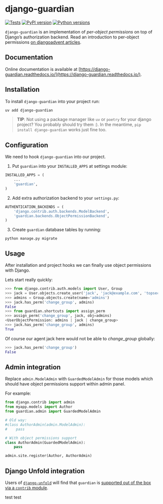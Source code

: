 # django-guardian

[![Tests](https://github.com/django-guardian/django-guardian/actions/workflows/tests.yml/badge.svg)](https://github.com/django-guardian/django-guardian/actions/workflows/tests.yml)
[![PyPI version](https://img.shields.io/pypi/v/django-guardian.svg)](https://pypi.python.org/pypi/django-guardian)
[![Python versions](https://img.shields.io/pypi/pyversions/django-guardian.svg)](https://pypi.python.org/pypi/django-guardian)

`django-guardian` is an implementation of _per-object permissions_ on top
of Django’s authorization backend. Read an introduction to per-object permissions [on djangoadvent articles](https://github.com/djangoadvent/djangoadvent-articles/blob/master/1.2/06_object-permissions.rst).

## Documentation

Online documentation is available at [https://django-guardian.readthedocs.io/](https://django-guardian.readthedocs.io/).


## Installation

To install `django-guardian` into your project run:

```bash
uv add django-guardian
```
> **TIP**: Not using a package manager like `uv` or `poetry` for your django project? You probably should try them :). In the meantime, `pip install django-guardian` works just fine too.


## Configuration

We need to hook `django-guardian` into our project.

1. Put `guardian` into your `INSTALLED_APPS` at settings module:

```python
INSTALLED_APPS = (
    ...
    'guardian',
)
```

2. Add extra authorization backend to your `settings.py`:

```py
AUTHENTICATION_BACKENDS = (
    'django.contrib.auth.backends.ModelBackend',
    'guardian.backends.ObjectPermissionBackend',
)
```

3. Create `guardian` database tables by running:

```
python manage.py migrate
```

## Usage

After installation and project hooks we can finally use object permissions
with Django.

Lets start really quickly:

```py
>>> from django.contrib.auth.models import User, Group
>>> jack = User.objects.create_user('jack', 'jack@example.com', 'topsecretagentjack')
>>> admins = Group.objects.create(name='admins')
>>> jack.has_perm('change_group', admins)
False
>>> from guardian.shortcuts import assign_perm
>>> assign_perm('change_group', jack, obj=admins)
<UserObjectPermission: admins | jack | change_group>
>>> jack.has_perm('change_group', admins)
True
```

Of course our agent jack here would not be able to _change_group_ globally:

```py
>>> jack.has_perm('change_group')
False
```

## Admin integration

Replace `admin.ModelAdmin` with `GuardedModelAdmin` for those models
which should have object permissions support within admin panel.

For example:

```py
from django.contrib import admin
from myapp.models import Author
from guardian.admin import GuardedModelAdmin

# Old way:
#class AuthorAdmin(admin.ModelAdmin):
#    pass

# With object permissions support
class AuthorAdmin(GuardedModelAdmin):
    pass

admin.site.register(Author, AuthorAdmin)
```

## Django Unfold integration

Users of [`django-unfold`](https://unfoldadmin.com/) will find that `guardian` is [supported out of the box via a `contrib` module](https://unfoldadmin.com/docs/integrations/django-guardian/).

test test
